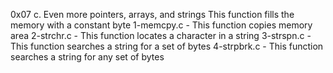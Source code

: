0x07 c. Even more pointers, arrays, and strings
This function fills the memory with a constant byte
1-memcpy.c - This function copies memory area
2-strchr.c - This function locates a character in a string
3-strspn.c - This function searches a string for a set of bytes
4-strpbrk.c - This function searches a string for any set of bytes
